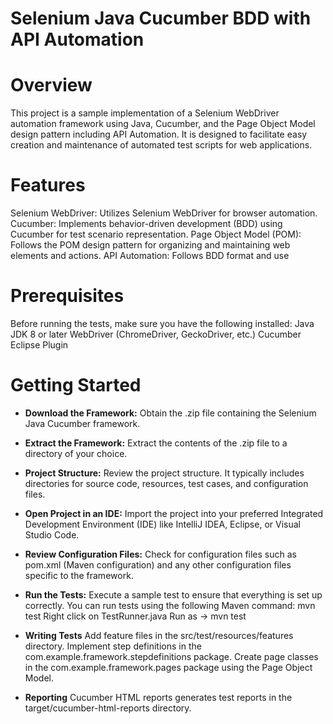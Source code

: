 # Selenium Java Cucumber BDD with API Automation

# Overview
This project is a sample implementation of a Selenium WebDriver automation framework using Java, Cucumber, and the Page Object Model design pattern including API Automation. It is designed to facilitate easy creation and maintenance of automated test scripts for web applications.

# Features
Selenium WebDriver: Utilizes Selenium WebDriver for browser automation.
Cucumber: Implements behavior-driven development (BDD) using Cucumber for test scenario representation.
Page Object Model (POM): Follows the POM design pattern for organizing and maintaining web elements and actions.
API Automation: Follows BDD format and use

# Prerequisites
Before running the tests, make sure you have the following installed:
Java JDK 8 or later
WebDriver (ChromeDriver, GeckoDriver, etc.)
Cucumber Eclipse Plugin

# Getting Started
* **Download the Framework:**
Obtain the .zip file containing the Selenium Java Cucumber framework.

* **Extract the Framework:**
Extract the contents of the .zip file to a directory of your choice.

* **Project Structure:**
Review the project structure. It typically includes directories for source code, resources, test cases, and configuration files.

* **Open Project in an IDE:**
Import the project into your preferred Integrated Development Environment (IDE) like IntelliJ IDEA, Eclipse, or Visual Studio Code.

* **Review Configuration Files:**
Check for configuration files such as pom.xml (Maven configuration) and any other configuration files specific to the framework.

* **Run the Tests:**
Execute a sample test to ensure that everything is set up correctly. You can run tests using the following Maven command: mvn test
Right click on TestRunner.java Run as -> mvn test

* **Writing Tests**
Add feature files in the src/test/resources/features directory.
Implement step definitions in the com.example.framework.stepdefinitions package.
Create page classes in the com.example.framework.pages package using the Page Object Model.

* **Reporting**
Cucumber HTML reports generates test reports in the target/cucumber-html-reports directory.
